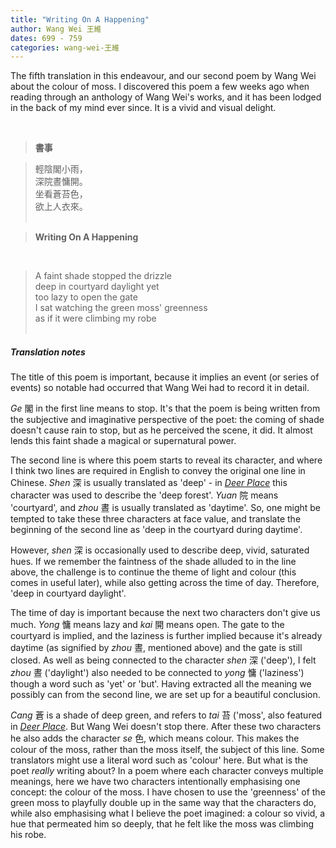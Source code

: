 ```yaml
---
title: "Writing On A Happening"
author: Wang Wei 王維
dates: 699 - 759
categories: wang-wei-王維
---
```

The fifth translation in this endeavour, and our second poem by Wang Wei about the colour of moss<!--more-->. I discovered this poem a few weeks ago when reading through an anthology of Wang Wei's works, and it has been lodged in the back of my mind ever since. It is a vivid and visual delight.
  
<br>
  
>**書事**

  

>輕陰閣小雨，<br>
>深院晝慵開。<br>
>坐看蒼苔色，<br>
>欲上人衣來。<br> <br>

>**Writing On A Happening**
<br>      
    
>A faint shade stopped the drizzle <br>
>deep in courtyard daylight yet <br>
>too lazy to open the gate <br>
>I sat watching the green moss' greenness <br>
>as if it were climbing my robe <br><br>

##### Translation notes

The title of this poem is important, because it implies an event (or series of events) so notable had occurred that Wang Wei had to record it in detail.
  
*Ge* 閣 in the first line means to stop. It's that the poem is being written from the subjective and imaginative perspective of the poet: the coming of shade doesn't cause rain to stop, but as he perceived the scene, it did. It almost lends this faint shade a magical or supernatural power.
  
The second line is where this poem starts to reveal its character, and where I think two lines are required in English to convey the original one line in Chinese. *Shen* 深 is usually translated as 'deep' - in *[Deer Place](/poets/wang-wei/deer-place)* this character was used to describe the 'deep forest'. *Yuan* 院 means 'courtyard', and *zhou* 晝 is usually translated as 'daytime'. So, one might be tempted to take these three characters at face value, and translate the beginning of the second line as 'deep in the courtyard during daytime'.  
  
However, *shen* 深 is occasionally used to describe deep, vivid, saturated hues. If we remember the faintness of the shade alluded to in the line above, the challenge is to continue the theme of light and colour (this comes in useful later), while also getting across the time of day. Therefore, 'deep in courtyard daylight'.
  
The time of day is important because the next two characters don't give us much. *Yong* 慵 means lazy and *kai* 開 means open. The gate to the courtyard is implied, and the laziness is further implied because it's already daytime (as signified by *zhou* 晝, mentioned above) and the gate is still closed. As well as being connected to the character *shen* 深 ('deep'), I felt *zhou* 晝 ('daylight') also needed to be connected to *yong* 慵 ('laziness') though a word such as 'yet' or 'but'. Having extracted all the meaning we possibly can from the second line, we are set up for a beautiful conclusion. 
  
*Cang* 蒼 is a shade of deep green, and refers to *tai* 苔 ('moss', also featured in *[Deer Place](/poets/wang-wei/deer-place)*. But Wang Wei doesn't stop there. After these two characters he also adds the character *se* 色, which means colour. This makes the colour of the moss, rather than the moss itself, the subject of this line. Some translators might use a literal word such as 'colour' here. But what is the poet *really* writing about? In a poem where each character conveys multiple meanings, here we have two characters intentionally emphasising one concept: the colour of the moss. I have chosen to use the 'greenness' of the green moss to playfully double up in the same way that the characters do, while also emphasising what I believe the poet imagined: a colour so vivid, a hue that permeated him so deeply, that he felt like the moss was climbing his robe.